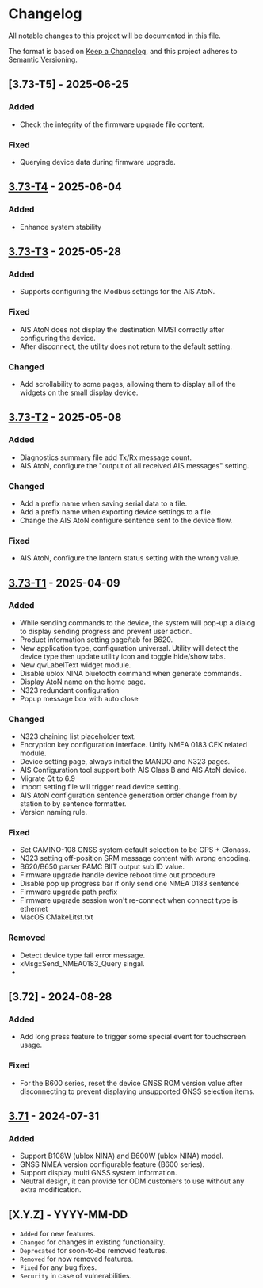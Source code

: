 # Changelog

All notable changes to this project will be documented in this file.

The format is based on [Keep a Changelog](https://keepachangelog.com/en/1.1.0/),
and this project adheres to [Semantic Versioning](https://semver.org/spec/v2.0.0.html).

## [3.73-T5] - 2025-06-25

### Added

- Check the integrity of the firmware upgrade file content.

### Fixed

- Querying device data during firmware upgrade.

## [3.73-T4](https://github.com/leslieyang-amec/xAisUtility/releases/tag/v3.73-T4) - 2025-06-04

### Added

- Enhance system stability
  
## [3.73-T3](https://github.com/leslieyang-amec/xAisUtility/releases/tag/v3.73-T3) - 2025-05-28

### Added

- Supports configuring the Modbus settings for the AIS AtoN.

### Fixed

- AIS AtoN does not display the destination MMSI correctly after configuring the device.
- After disconnect, the utility does not return to the default setting.

### Changed

- Add scrollability to some pages, allowing them to display all of the widgets on the small display device.

## [3.73-T2](https://github.com/leslieyang-amec/xAisUtility/releases/tag/v3.73-T2) - 2025-05-08

### Added

- Diagnostics summary file add Tx/Rx message count.
- AIS AtoN, configure the "output of all received AIS messages" setting.

### Changed

- Add a prefix name when saving serial data to a file.
- Add a prefix name when exporting device settings to a file.
- Change the AIS AtoN configure sentence sent to the device flow.

### Fixed

- AIS AtoN, configure the lantern status setting with the wrong value.

## [3.73-T1](https://github.com/leslieyang-amec/xAisUtility/releases/tag/v3.73-T1) - 2025-04-09

### Added

- While sending commands to the device, the system will pop-up a dialog to display  sending progress and prevent user action.
- Product information setting page/tab for B620.
- New application type, configuration universal.
  Utility will detect the device type then update utility icon and toggle hide/show tabs.
- New qwLabelText widget module.
- Disable ublox NINA bluetooth command when generate commands.
- Display AtoN name on the home page.
- N323 redundant configuration
- Popup message box with auto close

### Changed

- N323 chaining list placeholder text.
- Encryption key configuration interface. Unify NMEA 0183 CEK related module.
- Device setting page, always initial the MANDO and N323 pages.
- AIS Configuration tool support both AIS Class B and AIS AtoN device.
- Migrate Qt to 6.9
- Import setting file will trigger read device setting.
- AIS AtoN configuration sentence generation order change from by station to by sentence formatter.
- Version naming rule.

### Fixed

- Set CAMINO-108 GNSS system default selection to be GPS + Glonass.
- N323 setting off-position SRM message content with wrong encoding.
- B620/B650 parser PAMC BIIT output sub ID value. 
- Firmware upgrade handle device reboot time out procedure
- Disable pop up progress bar if only send one NMEA 0183 sentence
- Firmware upgrade path prefix
- Firmware upgrade session won't re-connect when connect type is ethernet
- MacOS CMakeLitst.txt
 
### Removed

- Detect device type fail error message.
- xMsg::Send_NMEA0183_Query singal.
- 

## [3.72] - 2024-08-28

### Added

- Add long press feature to trigger some special event for touchscreen usage.

### Fixed

- For the B600 series, reset the device GNSS ROM version value after disconnecting to prevent displaying unsupported GNSS selection items. 

## [3.71] - 2024-07-31

### Added

- Support B108W (ublox NINA) and B600W (ublox NINA) model.
- GNSS NMEA version configurable feature (B600 series).
- Support display multi GNSS system information.
- Neutral design, it can provide for ODM customers to use without any extra modification.

## [X.Y.Z] - YYYY-MM-DD

- `Added` for new features.
- `Changed` for changes in existing functionality.
- `Deprecated` for soon-to-be removed features.
- `Removed` for now removed features.
- `Fixed` for any bug fixes.
- `Security` in case of vulnerabilities.

[3.71]: https://gitlab.base.alltekmarine.com/leslieyang/aisdev/-/tags/3.71
